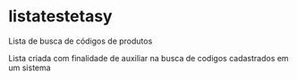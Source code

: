 # listatestetasy
Lista de busca de códigos de produtos


Lista criada com finalidade de auxiliar na busca de codigos cadastrados em um sistema
